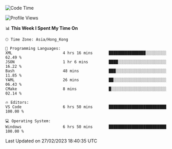 <!--START_SECTION:waka-->
![Code Time](http://img.shields.io/badge/Code%20Time-36%20hrs%2013%20mins-blue)

![Profile Views](http://img.shields.io/badge/Profile%20Views-5-blue)

📊 **This Week I Spent My Time On** 

```text
🕑︎ Time Zone: Asia/Hong_Kong

💬 Programming Languages: 
XML                      4 hrs 16 mins       ████████████████░░░░░░░░░   62.49 % 
JSON                     1 hr 6 mins         ████░░░░░░░░░░░░░░░░░░░░░   16.22 % 
Bash                     48 mins             ███░░░░░░░░░░░░░░░░░░░░░░   11.85 % 
YAML                     26 mins             ██░░░░░░░░░░░░░░░░░░░░░░░   06.43 % 
CMake                    8 mins              █░░░░░░░░░░░░░░░░░░░░░░░░   02.14 % 

🔥 Editors: 
VS Code                  6 hrs 50 mins       █████████████████████████   100.00 % 

💻 Operating System: 
Windows                  6 hrs 50 mins       █████████████████████████   100.00 % 
```


 Last Updated on 27/02/2023 18:40:35 UTC
<!--END_SECTION:waka-->
